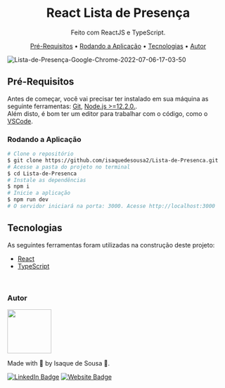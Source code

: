 <h1 align="center">React Lista de Presença</h1>
<p align="center">Feito com ReactJS e TypeScript.<p>

<p align="center">
    <a href="#pre-requisitos">Pré-Requisitos</a> •
    <a href="#rodando-a-aplicacao">Rodando a Aplicação</a> •
    <a href="#tecnologias">Tecnologias</a> •
    <a href="#autor">Autor</a>
<p>

![Lista-de-Presença-Google-Chrome-2022-07-06-17-03-50](https://user-images.githubusercontent.com/72584838/177639892-e44fbf17-9c5b-4ad9-a444-e4f450cad2be.gif)


<h3 id="pre-requisitos">

## Pré-Requisitos
</h3>
Antes de começar, você vai precisar ter instalado em sua máquina as seguinte ferramentas: <a href="https://git-scm.com" target="_blank">Git</a>, <a href="https://nodejs.org/en/" target="_blank">Node.js >=12.2.0.</a>. <br>
Além disto, é bom ter um editor para trabalhar com o código, como o <a href="https://code.visualstudio.com/" target="_blank">VSCode</a>.

<h3 id="rodando-a-aplicacao">Rodando a Aplicação</h3>

```bash
# Clone o repositório
$ git clone https://github.com/isaquedesousa2/Lista-de-Presenca.git
# Acesse a pasta do projeto no terminal
$ cd Lista-de-Presenca
# Instale as dependências
$ npm i
# Inicie a aplicação
$ npm run dev
# O servidor iniciará na porta: 3000. Acesse http://localhost:3000
```

<h3 id="tecnologias">

## Tecnologias
</h3>
As seguintes ferramentas foram utilizadas na construção deste projeto:

  - [React](https://pt-br.reactjs.org/)
  - [TypeScript](https://www.typescriptlang.org/)

<br />

<h3 id="autor">Autor</h3>
<img src="https://avatars.githubusercontent.com/isaquedesousa2" height="100" />

Made with 💙 by Isaque de Sousa 👋.

[![LinkedIn Badge](https://img.shields.io/badge/LinkedIn-0077B5?style=for-the-badge&logo=linkedin&logoColor=white)](https://www.linkedin.com/in/isaque-de-sousa-675791216/) [![Website Badge](https://img.shields.io/badge/website-14141C?style=for-the-badge&logo=About.me&logoColor=white)](https://isaquedesousa.com.br/)